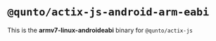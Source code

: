 # `@qunto/actix-js-android-arm-eabi`

This is the **armv7-linux-androideabi** binary for `@qunto/actix-js`
